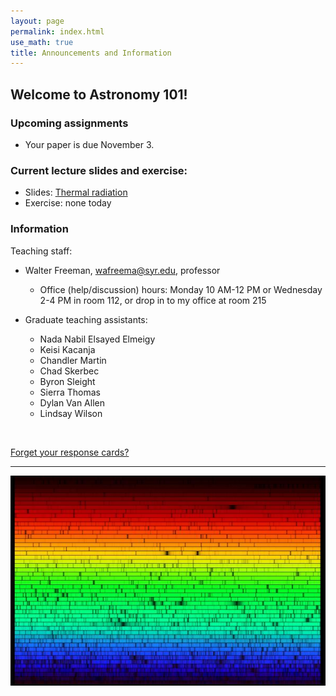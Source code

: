 ```yaml
---
layout: page 
permalink: index.html
use_math: true 
title: Announcements and Information
---
```


## Welcome to Astronomy 101!

### Upcoming assignments

* Your paper is due November 3. 


### Current lecture slides and exercise:

* Slides: <a href="slides/lecture15/lecture15.pdf">Thermal radiation</a>
* Exercise: none today


### Information

Teaching staff:

* Walter Freeman, <wafreema@syr.edu>, professor
  * Office (help/discussion) hours: Monday 10 AM-12 PM or Wednesday 2-4 PM in room 112, or drop in to my office at room 215

* Graduate teaching assistants:
  - Nada Nabil Elsayed Elmeigy
  - Keisi Kacanja
  - Chandler Martin
  - Chad Skerbec
  - Byron Sleight
  - Sierra Thomas
  - Dylan Van Allen
  - Lindsay Wilson
    
<br>


<a href="cards.html">Forget your response cards?</a>

---

<center> <img src="solarspectrum.jpg">
<br>
